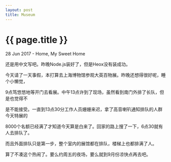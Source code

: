 ```yaml
---
layout: post
title: Museum
---
```


{{ page.title }}
================

<p class="meta">28 Jun 2017 - Home, My Sweet Home</p>

<p>还是用中文写吧。昨晚Node.js装好了，但是Heox没有装成功。</p>
<p>今天请了一天事假，本打算去上海博物馆参观大英百物展。昨晚还想得很好呢，睡个小懒觉，</p>
<p>9点笃悠悠地等开门去看展。中午13点许到了现场，虽然看到南门外排了长队，但是也觉得不</p>
<p>是不能接受。一直到13点30分工作人员姗姗来迟，拿了高音喇叭通知排队的人群今天特展的</p>
<p>8000个名额已经满了才知道今天算是白来了。回家的路上搜了一下，6点30就有人去排队了。</p>
<p>而且外面排队只是第一步，整个室内的展馆都在排队，楼梯上也都排满了人。</p>
<p>算了不凑这个热闹了。要么约周五的夜场，要么就到9月份凉快点再去吧。</p>
